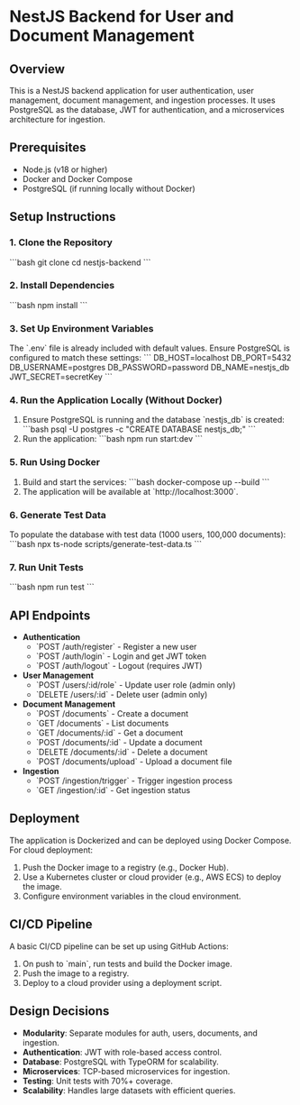 # NestJS Backend for User and Document Management

## Overview
This is a NestJS backend application for user authentication, user management, document management, and ingestion processes. It uses PostgreSQL as the database, JWT for authentication, and a microservices architecture for ingestion.

## Prerequisites
- Node.js (v18 or higher)
- Docker and Docker Compose
- PostgreSQL (if running locally without Docker)

## Setup Instructions

### 1. Clone the Repository
\`\`\`bash
git clone <repository-url>
cd nestjs-backend
\`\`\`

### 2. Install Dependencies
\`\`\`bash
npm install
\`\`\`

### 3. Set Up Environment Variables
The \`.env\` file is already included with default values. Ensure PostgreSQL is configured to match these settings:
\`\`\`
DB_HOST=localhost
DB_PORT=5432
DB_USERNAME=postgres
DB_PASSWORD=password
DB_NAME=nestjs_db
JWT_SECRET=secretKey
\`\`\`

### 4. Run the Application Locally (Without Docker)
1. Ensure PostgreSQL is running and the database \`nestjs_db\` is created:
   \`\`\`bash
   psql -U postgres -c "CREATE DATABASE nestjs_db;"
   \`\`\`
2. Run the application:
   \`\`\`bash
   npm run start:dev
   \`\`\`

### 5. Run Using Docker
1. Build and start the services:
   \`\`\`bash
   docker-compose up --build
   \`\`\`
2. The application will be available at \`http://localhost:3000\`.

### 6. Generate Test Data
To populate the database with test data (1000 users, 100,000 documents):
\`\`\`bash
npx ts-node scripts/generate-test-data.ts
\`\`\`

### 7. Run Unit Tests
\`\`\`bash
npm run test
\`\`\`

## API Endpoints
- **Authentication**
  - \`POST /auth/register\` - Register a new user
  - \`POST /auth/login\` - Login and get JWT token
  - \`POST /auth/logout\` - Logout (requires JWT)
- **User Management**
  - \`POST /users/:id/role\` - Update user role (admin only)
  - \`DELETE /users/:id\` - Delete user (admin only)
- **Document Management**
  - \`POST /documents\` - Create a document
  - \`GET /documents\` - List documents
  - \`GET /documents/:id\` - Get a document
  - \`POST /documents/:id\` - Update a document
  - \`DELETE /documents/:id\` - Delete a document
  - \`POST /documents/upload\` - Upload a document file
- **Ingestion**
  - \`POST /ingestion/trigger\` - Trigger ingestion process
  - \`GET /ingestion/:id\` - Get ingestion status

## Deployment
The application is Dockerized and can be deployed using Docker Compose. For cloud deployment:
1. Push the Docker image to a registry (e.g., Docker Hub).
2. Use a Kubernetes cluster or cloud provider (e.g., AWS ECS) to deploy the image.
3. Configure environment variables in the cloud environment.

## CI/CD Pipeline
A basic CI/CD pipeline can be set up using GitHub Actions:
1. On push to \`main\`, run tests and build the Docker image.
2. Push the image to a registry.
3. Deploy to a cloud provider using a deployment script.

## Design Decisions
- **Modularity**: Separate modules for auth, users, documents, and ingestion.
- **Authentication**: JWT with role-based access control.
- **Database**: PostgreSQL with TypeORM for scalability.
- **Microservices**: TCP-based microservices for ingestion.
- **Testing**: Unit tests with 70%+ coverage.
- **Scalability**: Handles large datasets with efficient queries.
